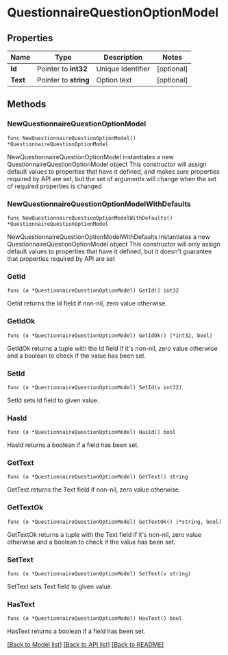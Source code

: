 # QuestionnaireQuestionOptionModel

## Properties

Name | Type | Description | Notes
------------ | ------------- | ------------- | -------------
**Id** | Pointer to **int32** | Unique Identifier | [optional] 
**Text** | Pointer to **string** | Option text | [optional] 

## Methods

### NewQuestionnaireQuestionOptionModel

`func NewQuestionnaireQuestionOptionModel() *QuestionnaireQuestionOptionModel`

NewQuestionnaireQuestionOptionModel instantiates a new QuestionnaireQuestionOptionModel object
This constructor will assign default values to properties that have it defined,
and makes sure properties required by API are set, but the set of arguments
will change when the set of required properties is changed

### NewQuestionnaireQuestionOptionModelWithDefaults

`func NewQuestionnaireQuestionOptionModelWithDefaults() *QuestionnaireQuestionOptionModel`

NewQuestionnaireQuestionOptionModelWithDefaults instantiates a new QuestionnaireQuestionOptionModel object
This constructor will only assign default values to properties that have it defined,
but it doesn't guarantee that properties required by API are set

### GetId

`func (o *QuestionnaireQuestionOptionModel) GetId() int32`

GetId returns the Id field if non-nil, zero value otherwise.

### GetIdOk

`func (o *QuestionnaireQuestionOptionModel) GetIdOk() (*int32, bool)`

GetIdOk returns a tuple with the Id field if it's non-nil, zero value otherwise
and a boolean to check if the value has been set.

### SetId

`func (o *QuestionnaireQuestionOptionModel) SetId(v int32)`

SetId sets Id field to given value.

### HasId

`func (o *QuestionnaireQuestionOptionModel) HasId() bool`

HasId returns a boolean if a field has been set.

### GetText

`func (o *QuestionnaireQuestionOptionModel) GetText() string`

GetText returns the Text field if non-nil, zero value otherwise.

### GetTextOk

`func (o *QuestionnaireQuestionOptionModel) GetTextOk() (*string, bool)`

GetTextOk returns a tuple with the Text field if it's non-nil, zero value otherwise
and a boolean to check if the value has been set.

### SetText

`func (o *QuestionnaireQuestionOptionModel) SetText(v string)`

SetText sets Text field to given value.

### HasText

`func (o *QuestionnaireQuestionOptionModel) HasText() bool`

HasText returns a boolean if a field has been set.


[[Back to Model list]](../README.md#documentation-for-models) [[Back to API list]](../README.md#documentation-for-api-endpoints) [[Back to README]](../README.md)


